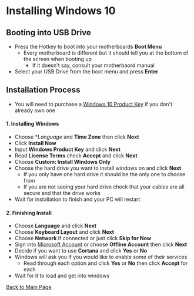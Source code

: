 # Installing Windows 10

## Booting into USB Drive
- Press the Hotkey to boot into your motherboards **Boot Menu**
  - Every motherboard is different but it should tell you at the bottom of the screen when booting up 
    - If it doesn't say, consult your motherbaord manual
- Select your USB Drive from the boot menu and press **Enter**

## Installation Process
- You will need to purchase a [Windows 10 Product Key](https://www.microsoft.com/en-us/p/windows-10-home/d76qx4bznwk4?activetab=pivot%3aoverviewtab) if you don't already own one
#### 1. Installing Windows
- Choose **Language* and **Time Zone** then click **Next**
- Click **Install Now**
- Input **Windows Product Key** and click **Next**
- Read **License Terms** check **Accept** and click **Next**
- Choose **Custom: Install Windows Only** 
- Choose the hard drive you want to install windows on and click **Next**
  - If you only have one hard drive it should be the only one to choose from
  - If you are not seeing your hard drive check that your cables are all secure and that the drive works
- Wait for installation to finish and your PC will restart

#### 2. Finishing Install
- Choose **Language** and click **Next**
- Choose **Keyboard Layout** and click **Next**
- Choose **Network** if connected or just click **Skip for Now**
- Sign into [Microsoft Account](https://signup.live.com/?wa=wsignin1.0&rpsnv=13&ct=1557454616&rver=7.0.6738.0&wp=MBI_SSL&wreply=https%3a%2f%2faccount.microsoft.com%2fauth%2fcomplete-signin%3fru%3dhttps%253A%252F%252Faccount.microsoft.com%252F%253Frefp%253Dsignedout-index%2526refd%253Dwww.google.com&id=292666&lw=1&fl=easi2&contextid=C0DF479F82B9DE6A&bk=1557454621&uiflavor=web&mkt=EN-US&lc=1033&uaid=a4bfdc1a15ed464d981e864c8b3793b6&lic=1) or choose **Offline Account** then click **Next**
- Decide if you want to use **Cortana** and click **Yes** or **No**
- Windows will ask you if you would like to enable some of their services
  - Read through each option and click **Yes** or **No** then click **Accept** for each
- Wait for it to load and get into windows


[Back to Main Page](README.md)

